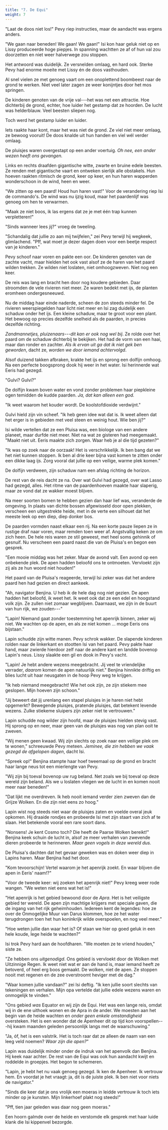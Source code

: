 ```yaml
---
title: "7. De Equi"
weight: 7
---
```


"Laat de doos niet los!" Pevy riep instructies, maar
de aandacht was ergens anders.

"We gaan naar beneden! We gaan! We gaan!" Isi kon haar geluk niet op en
Lissy produceerde hoge piepjes. In spanning wachtten ze af of hun val
zou doorzetten en niet weer halverwege zou stoppen.

Het antwoord was duidelijk. Ze versnelden omlaag, en hard
ook. Sterke Pevy had enorme moeite met Lissy én de doos vasthouden.

Al snel vielen ze met genoeg vaart om een onoplettend boombeest naar de
grond te werken. Niet veel later zagen ze weer konijntjes
door het mos springen.

De kinderen genoten van de vrije val---het was net een attractie. Hoe
dichterbij de grond, echter, hoe luider het gestamp dat ze
hoorden. De lucht was helderblauw. Veel beesten sliepen nog. 

Toch werd het gestamp luider en luider.

Iets raakte haar kont, maar het was niet
de grond. Ze viel niet meer omlaag, ze bewoog vooruit! De doos knalde uit hun handen en viel wél verder omlaag.

De pluisjes waren overgestapt op een ander voertuig. *Oh nee, een ander wezen heeft ons gevangen.*

Links en rechts draafden gigantische witte, zwarte en bruine edele beesten. Ze renden met gigantische vaart en ontweken sierlijk alle
obstakels. Hun hoeven raakten ritmisch de grond, keer op keer, en hun
haren wapperden wonderschoon in de wind, heen en weer.

"We zitten op een paard! Houd hun haren vast!" Voor de verandering riep Isi de commando's. De wind was nu ijzig koud, maar het paardenlijf was genoeg om hen te verwarmen.

"Maak ze niet boos, ik las ergens dat ze je met één trap kunnen
verpletteren!"

"Sinds wanneer lees jij?" vroeg de tweeling.

"Schandalig dat jullie zo aan mij twijfelen," zei Pevy
terwijl hij wegkeek, glimlachend. "Pff, wat moet je dezer dagen doen voor een beetje respect van je kinderen."

Pevy schoof naar voren en pakte een oor. De kinderen genoten van de zachte vacht, maar hielden het ook vast alsof ze de haren van het paard wilden trekken. Ze wilden niet loslaten, niet omhoogzweven. Niet nog een keer.

De reis was lang en bracht hen door nog koudere gebieden. Daar
stroomden de vele rivieren niet meer. Ze waren bedekt met ijs, de
planten eromheen ondergesneeuwd.

Nu de middag haar einde naderde, scheen de zon steeds minder fel. De
rivieren weerspiegelden haar licht niet meer en Isi zag duidelijk een
schaduw onder het ijs. Een kleine schaduw, maar te groot voor een plant.
Het bewoog op precies dezelfde snelheid als de paarden, in precies
dezelfde richting.

*Zandmannetjes, pluizenaars---dit kan er ook nog wel bij*. Ze rolde over het paard om de schaduw dichterbij te bekijken. Het had de vorm
van een haai, maar dan ronder en zachter. *Als ik ervan uit ga dat ik
niet gek ben geworden*, dacht ze, *worden we door iemand achtervolgd*.

Alsof duizend takken afbraken, krakte het ijs en sprong een
dolfijn omhoog. Na een perfecte boogsprong dook hij weer in het water.
Isi herinnerde wat Eeris had gezegd.

"Gulvi? Gulvi?"

De dolfijn kwam boven water en vond zonder problemen haar piepkleine ogen temidden de kudde paarden. *Ja, dat kan alleen een god.*

"Ik weet waarom het kouder wordt. De koolstofdioxide verdwijnt."

Gulvi hield zijn vin scheef. "Ik heb geen idee wat dat is. Ik weet alleen dat het erger is in gebieden met veel steen en weinig hout. Wie ben jij?"

Isi wilde vertellen dat ze een Pluisa was, een biologe van een andere planeet, maar durfde niet meer. Niet na wat ze gisteren had meegemaakt. "Maakt niet uit. Eeris maakte zich zorgen. Waar heb je al die tijd gezeten?"

"Ik was op zoek naar de oorzaak! Het is verschrikkelijk. Ik ben bang dat we het niet kunnen stoppen. Ik ben al drie keer bijna vast komen te zitten onder een dikke laag ijs. Zorg vooral dat jullie op een veilige, warme plek komen."

De dolfijn verdween, zijn schaduw nam een afslag richting
de horizon.

De rest van de reis dacht ze na. Over wat Gulvi had gezegd, over wat
Lasso had gezegd, alles. Het ritme van de paardenhoeven maakte haar
slaperig, maar ze vond dat ze wakker moest blijven.

Na meer soorten bomen te hebben gezien dan haar lief was, veranderde de
omgeving. In plaats van dichte bossen afgewisseld door open plekken,
verscheen een uitgestrekte heide, met in de verte een silhouet dat het meeste leek op een diep, diep donker bos.

De paarden vormden naast elkaar een rij. Na een
korte pauze liepen ze in rustige draf naar voren, maar remden toen weer
af. Angstvallig keken ze om zich heen. De hele reis waren ze stil
geweest, met heel soms gehinnik of gesnuif. Nu verscheen een
paard naast die van de Pluisa's en begon een gesprek.

"Een mooie middag was het zeker. Maar de avond valt. Een avond op een
onbekende plek. De apen hadden beloofd ons te ontmoeten. Vervloekt zijn zij als ze hun woord niet houden!"

Het paard van de Pluisa's reageerde, terwijl Isi zeker was dat het andere paard hen had gezien en direct aankeek.

"Ah, navigator Benjina. U heb ik de hele dag nog niet gezien. De apen
hadden het beloofd, ik weet het. Ik weet ook dat ze een edel en
hoogstand volk zijn. Ze zullen niet zomaar wegblijven. Daarnaast, we
zijn in de buurt van hun rijk, we zouden---"

"Lapin! Niemand gaat zonder toestemming het apenrijk binnen, zeker
wij niet. We wachten op de apen, en als ze niet komen ... moge Eeris ons
bijstaan."

Lapin schudde zijn witte manen. Pevy schrok wakker. De slapende kinderen
rolden naar de linkerkant en stootten Isi van het paard. Pevy pakte
haar hand, maar zwierde hierdoor zelf naar de andere kant en landde
bovenop Lapin's neus. Lissy slaakte een gil en dook in Pevy's vacht.

"Lapin! Je hebt andere wezens meegebracht. Jij veel te vriendelijke
verrader, *daarom* komen de apen natuurlijk niet." Benjina hinnikte
driftig en blies lucht uit haar neusgaten in de hoop Pevy weg te
krijgen.

"Ik heb niemand meegebracht! Wie het ook zijn, ze zijn stiekem
mee geslopen. Mijn hoeven zijn schoon."

"Jij beweert dat jij urenlang een stapel pluisjes in je
haren niet hebt opgemerkt? Bewegende pluisjes, pratende pluisjes, dat
betekent levende wezens. Zulke stiekeme sluipers zijn zeker niet te
vertrouwen."

Lapin schudde nog wilder zijn hoofd, maar de pluisjes hielden stevig
vast. Hij sprong op en neer, maar geen van de pluisjes was nog van plan
ooit te zweven.

"Wij menen geen kwaad. Wij zijn slechts op zoek naar een veilige
plek om te wonen," schreeuwde Pevy meteen. *Jeminee, die zin hebben we
vaak gezegd de afgelopen dagen*, dacht Isi.

"Spreek op!" Benjina stampte haar hoef tweemaal op de grond en bracht
haar lange neus tot een mierlengte van Pevy.

"Wij zijn bij toeval bovenop uw rug beland. Net zoals we bij toeval op
deze wereld zijn beland. Als we u loslaten vliegen we de lucht in en
komen nooit meer naar beneden!"

"Dat lijkt me overdreven. Ik heb nooit iemand verder zien zweven
dan de Grijze Wolken. En die zijn niet eens zo hoog."

Lapin wist nog steeds niet waar de pluisjes zaten en voelde overal jeuk
opkomen. Hij draaide rondjes en probeerde Isi met zijn staart van zich
af te slaan. Het betekende vooral een rare soort dans.

"Nonsens! Je kent Cosmo toch? Die heeft de Paarse Wolken bereikt!" Benjina keek schuin de lucht in, alsof ze meer verhalen van zwevende dieren probeerde te herinneren. *Maar geen vogels in deze wereld dus.*

De Pluisa's dachten dat het gevaar geweken was en doken weer diep in
Lapins haren. Maar Benjina had het door.

"Kom tevoorschijn! Vertel waarom je het apenrijk zoekt. En waar blijven die apen in Eeris' naam!?"

"Voor de tweede keer: wij zoeken het apenrijk niet!" Pevy kreeg weer
rode wangen. "We weten niet eens wat het is!"

"Het apenrijk is het gebied bewoond door de *Apra*. Het is het veiligste gebied ter wereld. De apen zijn machtige krijgers
met speciale gaven, die de ingang van het rijk geheimhouden. Iedereen kent de legendes: hoe ze over de Onmogelijke Muur van Darus klommen, hoe ze het water terugdrongen toen het hun koninkrijk wilde overspoelen, en nog veel meer."

"Hoe weten jullie dan waar het is? Of staan we hier op goed geluk in een hele koude, lege heide te wachten?"

Isi trok Pevy hard aan de hoofdharen. "We moeten ze te vriend houden," siste ze.

"Ze hebben ons _uitgenodigd_. Ons gebied is vervloekt door de Wolken met Uitzinnige Regen. Ik weet niet
wat er aan de hand is, maar iemand heeft ze betoverd, of heel erg boos
gemaakt. De wolken, niet de apen. Ze stoppen nooit met regenen en de
zee overstroomt heviger met de dag."

"Waar komen jullie vandaan?" zei Isi deftig. "Ik ken
jullie soort slechts van tekeningen en verhalen. Mijn opa vertelde dat
jullie edele wezens waren en onmogelijk te vinden."

"Ons gebied *was* Equator en wij zijn de
Equi. Het was een lange reis, omdat wij in de ene uithoek wonen en de Apra in de ander. We moesten aan het begin
van de heide wachten en _onder geen enkele omstandigheid_ oversteken. Het
is een wonder dat de Apenheer dit op tijd kon voorspellen---hij kwam maanden geleden persoonlijk langs met de waarschuwing."

"Ja, óf, het is een valstrik. Het is toch raar dat ze alleen de naam van een leeg veld noemen? _Waar zijn die apen?_"

Lapin was duidelijk minder onder de indruk van het apenvolk dan Benjina.
Hij keek naar achter. De rest van de Equi was ook hun aandacht
kwijt en roddelde in groepjes. Het begon te schemeren.

"Lapin, je hebt het nu vaak genoeg gezegd. Ik ken de Apenheer. Ik vertrouw hem. En voordat je het vraagt: ja, dit
is de juiste plek. Ik ben niet voor niets de navigator."

"Sinds die keer dat je ons vrolijk een moeras in leidde vertrouw ik toch
iets minder op je kunsten. Mijn linkerhoef plakt nog steeds!"

"Pff, tien jaar geleden was daar nog geen moeras."

Een hoorn galmde over de heide en verstomde elk gesprek met haar luide klank die Isi kippenvel bezorgde.